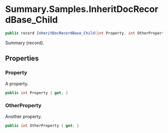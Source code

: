 # Summary.Samples.InheritDocRecordBase_Child
```cs
public record InheritDocRecordBase_Child(int Property, int OtherProperty) : InheritDocRecordBase(Property)
```

Summary (record).

## Properties
### Property
A property.

```cs
public int Property { get; }
```

### OtherProperty
Another property.

```cs
public int OtherProperty { get; }
```

